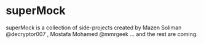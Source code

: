 # superMock
superMock is a collection of side-projects created by Mazen Soliman @decryptor007 , Mostafa Mohamed @mmrgeek ... and the rest are coming.

